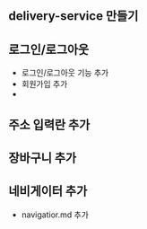 ## delivery-service 만들기

## 로그인/로그아웃
- 로그인/로그아웃 기능 추가
- 회원가입 추가
- 

## 주소 입력란 추가

## 장바구니 추가

## 네비게이터 추가
- navigatior.md 추가

